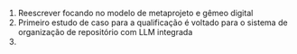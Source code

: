 1. Reescrever focando no modelo de metaprojeto e gêmeo digital
2. Primeiro estudo de caso para a qualificação é voltado para o sistema de organização de repositório com LLM integrada
3. 